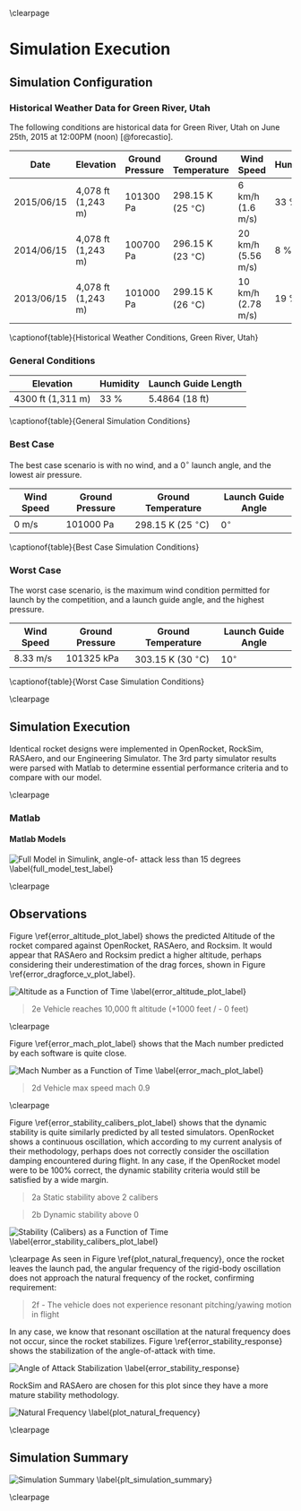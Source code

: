 \clearpage

# Simulation Execution

## Simulation Configuration

### Historical Weather Data for Green River, Utah

The following conditions are historical data for Green River, Utah on June 25th, 2015 at 12:00PM (noon) [@forecastio].

| Date       | Elevation          | Ground Pressure | Ground Temperature      | Wind Speed         | Humidity |
| ---        | ---                | ---             | ---                     | ---                | ---      |
| 2015/06/15 | 4,078 ft (1,243 m) | 101300 Pa       | 298.15 K (25 $^\circ$C) | 6 km/h (1.6 m/s)   | 33 %     |
| 2014/06/15 | 4,078 ft (1,243 m) | 100700 Pa       | 296.15 K (23 $^\circ$C) | 20 km/h (5.56 m/s) | 8 %      |
| 2013/06/15 | 4,078 ft (1,243 m) | 101000 Pa       | 299.15 K (26 $^\circ$C) | 10 km/h (2.78 m/s) | 19 %     |

\captionof{table}{Historical Weather Conditions, Green River, Utah}

### General Conditions 

| Elevation         | Humidity | Launch Guide Length |
| ---               | ---      | ---                 |
| 4300 ft (1,311 m) | 33 %     | 5.4864 (18 ft)      |

\captionof{table}{General Simulation Conditions}

### Best Case

The best case scenario is with no wind, and a 0$^\circ$ launch angle, and the lowest air pressure.

| Wind Speed | Ground Pressure | Ground Temperature      | Launch Guide Angle |
| ---        | ---             | ---                     | ---                |
| 0 m/s      | 101000 Pa       | 298.15 K (25 $^\circ$C) | 0$^\circ$          |

\captionof{table}{Best Case Simulation Conditions}

### Worst Case

The worst case scenario, is the maximum wind condition permitted for launch by the competition, and a launch guide angle, and the highest pressure.

| Wind Speed | Ground Pressure | Ground Temperature      | Launch Guide Angle |
| ---        | ---             | ---                     | ---                |
| 8.33 m/s   | 101325 kPa      | 303.15 K (30 $^\circ$C) | 10$^\circ$         |

\captionof{table}{Worst Case Simulation Conditions}

\clearpage

## Simulation Execution

Identical rocket designs were implemented in OpenRocket, RockSim, RASAero, and our Engineering Simulator.
The 3rd party simulator results were parsed with Matlab to determine essential performance criteria and to compare with our model.

\clearpage

### Matlab

#### Matlab Models

[full_model_test]: images/rocket_model.png "" 
![Full Model in Simulink, angle-of- attack less than 15 degrees \label{full_model_test_label}][full_model_test] 

\clearpage

## Observations

Figure \ref{error_altitude_plot_label} shows the predicted Altitude of the rocket compared against OpenRocket, RASAero, and Rocksim.
It would appear that RASAero and Rocksim predict a higher altitude, perhaps considering their underestimation of the drag forces, shown in Figure \ref{error_dragforce_v_plot_label}.

[error_altitude_plot]: images/plots/error_altitude_plot.png "" 
![Altitude as a Function of Time \label{error_altitude_plot_label}][error_altitude_plot] 

> 2e Vehicle reaches 10,000 ft altitude (+1000 feet / - 0 feet)

\clearpage

Figure \ref{error_mach_plot_label} shows that the Mach number predicted by each software is quite close.

[error_mach_plot]: images/plots/error_mach_plot.png "" 
![Mach Number as a Function of Time \label{error_mach_plot_label}][error_mach_plot] 

> 2d Vehicle max speed mach 0.9 

\clearpage

Figure \ref{error_stability_calibers_plot_label} shows that the dynamic stability is quite similarly predicted by all tested simulators.
OpenRocket shows a continuous oscillation, which according to my current analysis of their methodology, perhaps does not correctly consider the oscillation damping encountered during flight.
In any case, if the OpenRocket model were to be 100% correct, the dynamic stability criteria would still be satisfied by a wide margin.

> 2a Static stability above 2 calibers 

> 2b Dynamic stability above 0 

[error_stability_calibers_plot]: images/plots/error_stability_calibers_plot.png "" 
![Stability (Calibers) as a Function of Time \label{error_stability_calibers_plot_label}][error_stability_calibers_plot] 

\clearpage
As seen in Figure \ref{plot_natural_frequency}, once the rocket leaves the launch pad, the angular frequency of the rigid-body oscillation does not approach the natural frequency of the rocket, confirming requirement: 

> 2f - The vehicle does not experience resonant pitching/yawing motion in flight 

In any case, we know that resonant oscillation at the natural frequency does not occur, since the rocket stabilizes. 
Figure \ref{error_stability_response} shows the stabilization of the angle-of-attack with time. 

[error_stability_response]: images/plots/error_aoa_plot.png "" 
![Angle of Attack Stabilization \label{error_stability_response}][error_stability_response] 

RockSim and RASAero are chosen for this plot since they have a more mature stability methodology.

[plot_natural_frequency]: images/plots/plot_natural_frequency.png "" 
![Natural Frequency \label{plot_natural_frequency}][plot_natural_frequency] 

\clearpage

## Simulation Summary

[simulation_summary]: images/simulation_summary.png "" 
![Simulation Summary \label{plt_simulation_summary}][simulation_summary] 

\clearpage
